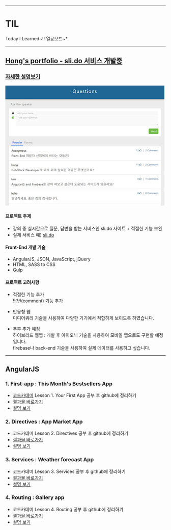 ******************************************************
# TIL
Today I Learned~!! 열공모드~*
******************************************************

## [Hong's portfolio - sli.do 서비스 개발중](https://sharryhong.github.io/hs_slido/src)
### [자세한 설명보기](https://github.com/sharryhong/TIL/tree/master/angularjs/hs_slido)

[![Hong's portfolio - sli.do 서비스](img/slido.jpg)](https://sharryhong.github.io/hs_slido/src)

#### 프로젝트 주제 

- 강의 중 실시간으로 질문, 답변을 받는 서비스인 sli.do 사이트 + 적절한 기능 보완 <br>
- 실제 서비스 예) [sli.do](https://app.sli.do/event/qao1egje/ask)

#### Front-End 개발 기술

- AngularJS, JSON, JavaScript, jQuery
- HTML, SASS to CSS 
- Gulp

#### 프로젝트 고려사항

- 적절한 기능 추가<br>
답변(comment) 기능 추가

- 반응형 웹 <br>
미디어쿼리 기술을 사용하여 다양한 기기에서 적합하게 보이도록 하였습니다.

- 추후 추가 예정 <br>
하이브리드 웹앱 : 개발 후 아이오닉 기술을 사용하여 모바일 앱으로도 구현할 예정입니다.<br>
firebase나 back-end 기술을 사용하여 실제 데이터를 사용하고 싶습니다. 

******************************************************

## AngularJS

### 1. First-app : This Month's Bestsellers App
- [코드카데미](https://www.codecademy.com) Lesson 1. Your First App 공부 후 github에 정리하기
- [결과물 바로가기](https://sharryhong.github.io/TIL/angularjs/01_first_app)
- [설명 보기](https://github.com/sharryhong/TIL/tree/master/angularjs/01_first_app)

### 2. Directives : App Market App
- 코드카데미 Lesson 2. Directives 공부 후 github에 정리하기
- [결과물 바로가기](https://sharryhong.github.io/TIL/angularjs/02_directives)
- [설명 보기](https://github.com/sharryhong/TIL/tree/master/angularjs/02_directives)

### 3. Services : Weather forecast App
- 코드카데미 Lesson 3. Services 공부 후 github에 정리하기
- [결과물 바로가기](https://sharryhong.github.io/TIL/angularjs/03_services)
- [설명 보기](https://github.com/sharryhong/TIL/tree/master/angularjs/03_services)

### 4. Routing : Gallery app
- 코드카데미 Lesson 4. Routing 공부 후 github에 정리하기
- [결과물 바로가기](https://sharryhong.github.io/TIL/angularjs/04_routing)
- [설명 보기](https://github.com/sharryhong/TIL/tree/master/angularjs/04_routing)